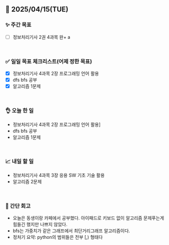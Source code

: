 ## 📅 2025/04/15(TUE)


### ✨ 주간 목표

- [ ] 정보처리기사 2권 4과목 완+ a

<br/>

### ✅ 일일 목표 체크리스트(어제 정한 목표)

- [x] 정보처리기사 4과목 2장 프로그래밍 언어 활용
- [x] dfs bfs 공부
- [x] 알고리즘 1문제

<br/>

### 👌 오늘 한 일

- 정보처리기사 4과목 2장 프로그래밍 언어 활용]
- dfs bfs 공부
- 알고리즘 1문제

<br/>

### 📈 내일 할 일

- 정보처리기사 4과목 3장 응용 SW 기초 기술 활용
- 알고리즘 2문제
  
<br/>

### 💭 간단 회고

- 오늘은 동생이랑 카페에서 공부했다. 아이패드로 키보드 없이 알고리즘 문제푸는게 힘들긴 했지만 나쁘지 않았다.
- bfs는 가중치가 같은 그래프에서 최단거리그래프 알고리즘이다.
- 정처기 요약: python의 범위들은 전부 [,) 형태다


